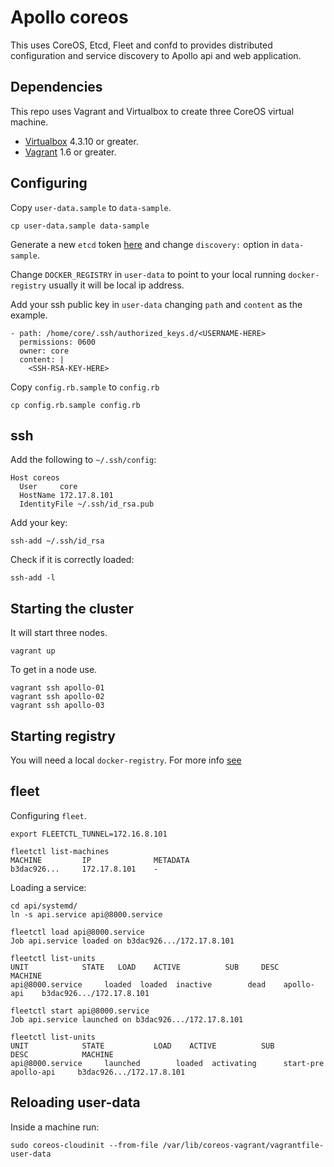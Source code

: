 Apollo coreos
=============

This uses CoreOS, Etcd, Fleet and confd to provides distributed configuration
and service discovery to Apollo api and web application.

Dependencies
------------

This repo uses Vagrant and Virtualbox to create three CoreOS virtual machine.

* [Virtualbox](https://www.virtualbox.org/) 4.3.10 or greater.
* [Vagrant](http://www.vagrantup.com/) 1.6 or greater.

Configuring
-----------

Copy `user-data.sample` to `data-sample`.

```
cp user-data.sample data-sample
```

Generate a new `etcd` token [here](https://discovery.etcd.io/new) and
change `discovery:` option in `data-sample`.

Change `DOCKER_REGISTRY` in `user-data` to point to your
local running `docker-registry` usually it will be local ip address.

Add your ssh public key in `user-data` changing `path` and `content` as
the example.

```
- path: /home/core/.ssh/authorized_keys.d/<USERNAME-HERE>
  permissions: 0600
  owner: core
  content: |
    <SSH-RSA-KEY-HERE>
```
Copy `config.rb.sample` to `config.rb`

```
cp config.rb.sample config.rb
```

ssh
---

Add the following to `~/.ssh/config`:

```
Host coreos
  User     core
  HostName 172.17.8.101
  IdentityFile ~/.ssh/id_rsa.pub
```

Add your key:

```
ssh-add ~/.ssh/id_rsa
```

Check if it is correctly loaded:

```
ssh-add -l
```

Starting the cluster
--------------------

It will start three nodes.

```
vagrant up
```

To get in a node use.

```
vagrant ssh apollo-01
vagrant ssh apollo-02
vagrant ssh apollo-03
```

Starting registry
-----------------

You will need a local `docker-registry`. For more info
[see](https://github.com/wiliamsouza/apollo/blob/develop/registry/README.md)

fleet
-----

Configuring `fleet`.

```
export FLEETCTL_TUNNEL=172.16.8.101
```

```
fleetctl list-machines
MACHINE         IP              METADATA
b3dac926...     172.17.8.101    -
```

Loading a service:

```
cd api/systemd/
ln -s api.service api@8000.service
```

```
fleetctl load api@8000.service
Job api.service loaded on b3dac926.../172.17.8.101
```

```
fleetctl list-units
UNIT            STATE   LOAD    ACTIVE          SUB     DESC           MACHINE
api@8000.service     loaded  loaded  inactive        dead    apollo-api    b3dac926.../172.17.8.101
```

```
fleetctl start api@8000.service
Job api.service launched on b3dac926.../172.17.8.101
```

```
fleetctl list-units
UNIT            STATE           LOAD    ACTIVE          SUB             DESC            MACHINE
api@8000.service     launched        loaded  activating      start-pre       apollo-api     b3dac926.../172.17.8.101
```

Reloading user-data
-------------------

Inside a machine run:

```
sudo coreos-cloudinit --from-file /var/lib/coreos-vagrant/vagrantfile-user-data
```
